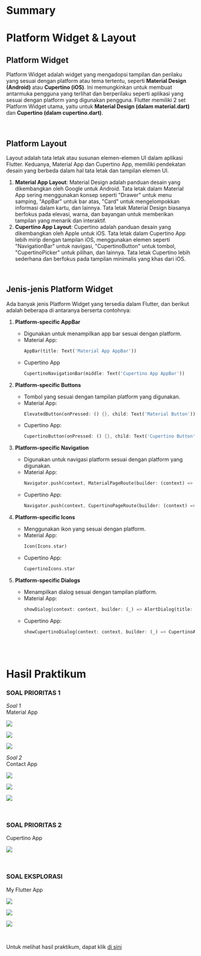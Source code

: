 # Summary 

# Platform Widget & Layout 

## Platform Widget
Platform Widget adalah widget yang mengadopsi tampilan dan perilaku yang sesuai dengan platform atau tema tertentu, seperti **Material Design (Android)** atau **Cupertino (iOS)**. Ini memungkinkan untuk membuat antarmuka pengguna yang terlihat dan berperilaku seperti aplikasi yang sesuai dengan platform yang digunakan pengguna. Flutter memiliki 2 set Platform Widget utama, yaitu untuk **Material Design (dalam material.dart)** dan **Cupertino (dalam cupertino.dart)**.

<br>

## Platform Layout
Layout adalah tata letak atau susunan elemen-elemen UI dalam aplikasi Flutter. Keduanya, Material App dan Cupertino App, memiliki pendekatan desain yang berbeda dalam hal tata letak dan tampilan elemen UI.  
1. **Material App Layout**: Material Design adalah panduan desain yang dikembangkan oleh Google untuk Android. Tata letak dalam Material App sering menggunakan konsep seperti "Drawer" untuk menu samping, "AppBar" untuk bar atas, "Card" untuk mengelompokkan informasi dalam kartu, dan lainnya. Tata letak Material Design biasanya berfokus pada elevasi, warna, dan bayangan untuk memberikan tampilan yang menarik dan interaktif.
2. **Cupertino App Layout**: Cupertino adalah panduan desain yang dikembangkan oleh Apple untuk iOS. Tata letak dalam Cupertino App lebih mirip dengan tampilan iOS, menggunakan elemen seperti "NavigationBar" untuk navigasi, "CupertinoButton" untuk tombol, "CupertinoPicker" untuk pilihan, dan lainnya. Tata letak Cupertino lebih sederhana dan berfokus pada tampilan minimalis yang khas dari iOS.

<br>

## Jenis-jenis Platform Widget
Ada banyak jenis Platform Widget yang tersedia dalam Flutter, dan berikut adalah beberapa di antaranya berserta contohnya:  
1. **Platform-specific AppBar**  
   - Digunakan untuk menampilkan app bar sesuai dengan platform.
   - Material App:  
     ```dart
     AppBar(title: Text('Material App AppBar'))
     ```
   - Cupertino App  
     ```dart
     CupertinoNavigationBar(middle: Text('Cupertino App AppBar'))
     ```

2. **Platform-specific Buttons**  
   - Tombol yang sesuai dengan tampilan platform yang digunakan.  
   - Material App:  
     ```dart
     ElevatedButton(onPressed: () {}, child: Text('Material Button'))
     ```
   - Cupertino App:  
     ```dart
     CupertinoButton(onPressed: () {}, child: Text('Cupertino Button'))
     ```

3. **Platform-specific Navigation**  
   - Digunakan untuk navigasi platform sesuai dengan platform yang digunakan.  
   - Material App:  
     ```dart
     Navigator.push(context, MaterialPageRoute(builder: (context) => NextScreen()));
     ```
   - Cupertino App:  
     ```dart
     Navigator.push(context, CupertinoPageRoute(builder: (context) => NextScreen()));
     ```

4. **Platform-specific Icons**  
   - Menggunakan ikon yang sesuai dengan platform.  
   - Material App:
     ```dart
     Icon(Icons.star)
     ```
   - Cupertino App:  
     ```dart
     CupertinoIcons.star
     ```

5. **Platform-specific Dialogs**  
   - Menampilkan dialog sesuai dengan tampilan platform.  
   - Material App:  
     ```dart
     showDialog(context: context, builder: (_) => AlertDialog(title: Text('Material Dialog')));
     ```
   - Cupertino App:  
     ```dart
     showCupertinoDialog(context: context, builder: (_) => CupertinoAlertDialog(title: Text('Cupertino Dialog')));
     ```

<br><br>

# Hasil Praktikum

### **SOAL PRIORITAS 1**
*Soal 1*  
Material App

![](screenshot/soal_prioritas_1/no1/material_app1.png)

![](screenshot/soal_prioritas_1/no1/material_app2.png)

![](screenshot/soal_prioritas_1/no1/material_app3.png)

*Soal 2*  
Contact App

![](screenshot/soal_prioritas_1/no2/contact_app1.png)

![](screenshot/soal_prioritas_1/no2/contact_app2.png)

![](screenshot/soal_prioritas_1/no2/contact_app3.png)

<br>

### **SOAL PRIORITAS 2**
Cupertino App

![](screenshot/soal_prioritas_2/cupertino_app.png)

<br>

### **SOAL EKSPLORASI**
My Flutter App

![](screenshot/soal_eksplorasi/myFlutterApp_favoritePage.png)

![](screenshot/soal_eksplorasi/myFlutterApp_searchPage.png)

![](screenshot/soal_eksplorasi/myFlutterApp_informationPage.png)

<br>

Untuk melihat hasil praktikum, dapat klik [di sini](https://github.com/aryaptradji/flutter_Muhammad-Aryaputra-Adji/tree/master/Minggu-4/2.%20Platform%20Widget/praktikum)